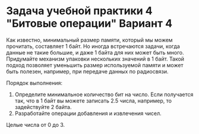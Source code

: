 # Задача учебной практики 4 "Битовые операции" Вариант 4
Как известно, минимальный размер памяти, который мы можем прочитать, составляет 1 байт. Но иногда встречаются задачи, когда данные не такие большие, и даже 1 байта для них может быть много. Придумайте механизм упаковки нескольких значений в 1 байт.
Такой подход позволяет уменьшить размер используемой памяти и может быть полезен, например, при передаче данных по радиосвязи.

Порядок выполнения:
1.	Определите минимальное количество бит на число. Если получается так, что в 1 байт вы можете записать 2.5 числа, например, то задействуйте 2 байта.
2.	Разработайте операции добавления и извлечения чисел.

Целые числа от 0 до 3.